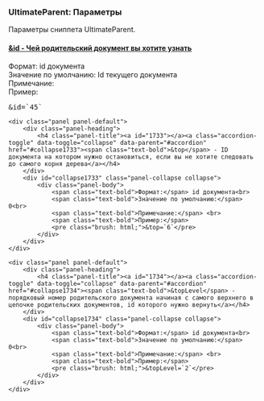 
<meta http-equiv="Content-Type" content="text/html; charset=utf-8">
<h3>UltimateParent: Параметры </h3> 
Параметры сниппета UltimateParent.	
<br>
<div class="panel-group accordion">
	<div class="panel panel-default">
		<div class="panel-heading">
			<h4 class="panel-title"><a id="1732"></a><a class="accordion-toggle" data-toggle="collapse" data-parent="#accordion" href="#collapse1732"><span class="text-bold">&id</span> - Чей родительский документ вы хотите узнать</a></h4>
		</div>
		<div id="collapse1732" class="panel-collapse collapse">
			<div class="panel-body">
				<span class="text-bold">Формат:</span> id документа<br>
				<span class="text-bold">Значение по умолчанию:</span> Id текущего документа<br>
				<span class="text-bold">Примечание:</span> <br>
				<span class="text-bold">Пример:</span>
				<pre class="brush: html;">&id=`45`</pre>
			</div>
		</div>
	</div>

	<div class="panel panel-default">
		<div class="panel-heading">
			<h4 class="panel-title"><a id="1733"></a><a class="accordion-toggle" data-toggle="collapse" data-parent="#accordion" href="#collapse1733"><span class="text-bold">&top</span> - ID документа на котором нужно остановиться, если вы не хотите следовать до самого корня дерева</a></h4>
		</div>
		<div id="collapse1733" class="panel-collapse collapse">
			<div class="panel-body">
				<span class="text-bold">Формат:</span> id документа<br>
				<span class="text-bold">Значение по умолчанию:</span> 0<br>
				<span class="text-bold">Примечание:</span> <br>
				<span class="text-bold">Пример:</span>
				<pre class="brush: html;">&top=`6`</pre>
			</div>
		</div>
	</div>

	<div class="panel panel-default">
		<div class="panel-heading">
			<h4 class="panel-title"><a id="1734"></a><a class="accordion-toggle" data-toggle="collapse" data-parent="#accordion" href="#collapse1734"><span class="text-bold">&topLevel</span> - порядковый номер родительского документа начиная с самого верхнего в цепочке родительских документов, id которого нужно вернуть</a></h4>
		</div>
		<div id="collapse1734" class="panel-collapse collapse">
			<div class="panel-body">
				<span class="text-bold">Формат:</span> id документа<br>
				<span class="text-bold">Значение по умолчанию:</span> 0<br>
				<span class="text-bold">Примечание:</span> <br>
				<span class="text-bold">Пример:</span>
				<pre class="brush: html;">&topLevel=`2`</pre>
			</div>
		</div>
	</div>
</div>
